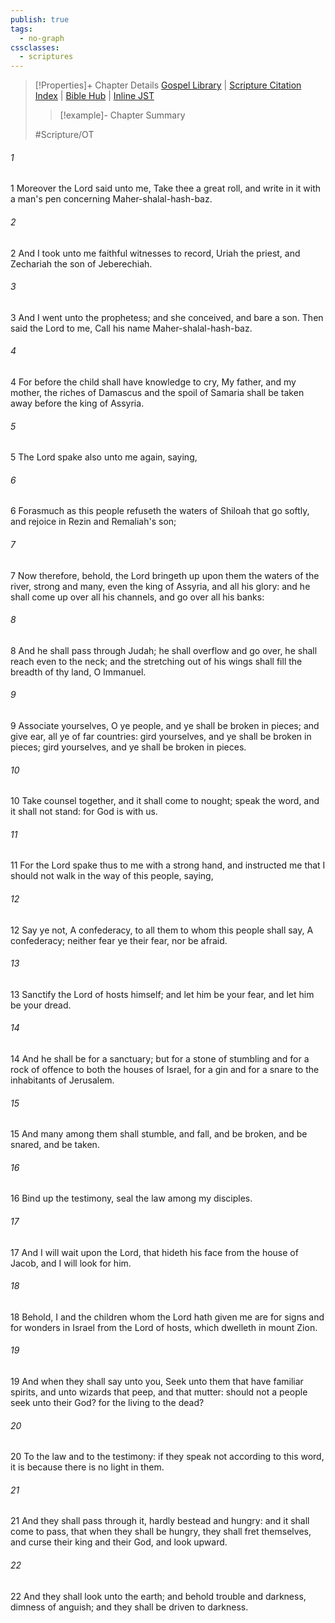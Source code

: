 ```yaml
---
publish: true
tags:
  - no-graph
cssclasses:
  - scriptures
---
```

>[!Properties]+ Chapter Details
>[Gospel Library](https://churchofjesuschrist.org/study/scriptures/ot/isa/8?lang=eng)    |    [Scripture Citation Index](https://scriptures.byu.edu/#07b08::c07b08)    |    [Bible Hub](https://biblehub.com/isaiah/8.htm)    |    [Inline JST](https://scripturetoolbox.com/html/ic/Isaiah/8.html)
>>[!example]- Chapter Summary
>> 
> 
>
>#Scripture/OT
###### 1
1 Moreover the Lord said unto me, Take thee a great roll, and write in it with a man's pen concerning Maher-shalal-hash-baz.
###### 2
2 And I took unto me faithful witnesses to record, Uriah the priest, and Zechariah the son of Jeberechiah.
###### 3
3 And I went unto the prophetess; and she conceived, and bare a son. Then said the Lord to me, Call his name Maher-shalal-hash-baz.
###### 4
4 For before the child shall have knowledge to cry, My father, and my mother, the riches of Damascus and the spoil of Samaria shall be taken away before the king of Assyria.
###### 5
5 The Lord spake also unto me again, saying,
###### 6
6 Forasmuch as this people refuseth the waters of Shiloah that go softly, and rejoice in Rezin and Remaliah's son;
###### 7
7 Now therefore, behold, the Lord bringeth up upon them the waters of the river, strong and many, even the king of Assyria, and all his glory: and he shall come up over all his channels, and go over all his banks:
###### 8
8 And he shall pass through Judah; he shall overflow and go over, he shall reach even to the neck; and the stretching out of his wings shall fill the breadth of thy land, O Immanuel.
###### 9
9 Associate yourselves, O ye people, and ye shall be broken in pieces; and give ear, all ye of far countries: gird yourselves, and ye shall be broken in pieces; gird yourselves, and ye shall be broken in pieces.
###### 10
10 Take counsel together, and it shall come to nought; speak the word, and it shall not stand: for God is with us.
###### 11
11 For the Lord spake thus to me with a strong hand, and instructed me that I should not walk in the way of this people, saying,
###### 12
12 Say ye not, A confederacy, to all them to whom this people shall say, A confederacy; neither fear ye their fear, nor be afraid.
###### 13
13 Sanctify the Lord of hosts himself; and let him be your fear, and let him be your dread.
###### 14
14 And he shall be for a sanctuary; but for a stone of stumbling and for a rock of offence to both the houses of Israel, for a gin and for a snare to the inhabitants of Jerusalem.
###### 15
15 And many among them shall stumble, and fall, and be broken, and be snared, and be taken.
###### 16
16 Bind up the testimony, seal the law among my disciples.
###### 17
17 And I will wait upon the Lord, that hideth his face from the house of Jacob, and I will look for him.
###### 18
18 Behold, I and the children whom the Lord hath given me are for signs and for wonders in Israel from the Lord of hosts, which dwelleth in mount Zion.
###### 19
19 And when they shall say unto you, Seek unto them that have familiar spirits, and unto wizards that peep, and that mutter: should not a people seek unto their God? for the living to the dead?
###### 20
20 To the law and to the testimony: if they speak not according to this word, it is because there is no light in them.
###### 21
21 And they shall pass through it, hardly bestead and hungry: and it shall come to pass, that when they shall be hungry, they shall fret themselves, and curse their king and their God, and look upward.
###### 22
22 And they shall look unto the earth; and behold trouble and darkness, dimness of anguish; and they shall be driven to darkness.

